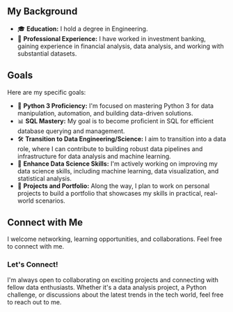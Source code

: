 ## My Background
- 🎓 **Education:** I hold a degree in Engineering.
- 💼 **Professional Experience:** I have worked in investment banking, gaining experience in financial analysis, data analysis, and working with substantial datasets.

## Goals
Here are my specific goals:
- 🐍 **Python 3 Proficiency:** I'm focused on mastering Python 3 for data manipulation, automation, and building data-driven solutions.
- 📊 **SQL Mastery:** My goal is to become proficient in SQL for efficient database querying and management.
- 🛠️ **Transition to Data Engineering/Science:** I aim to transition into a data role, where I can contribute to building robust data pipelines and infrastructure for data analysis and machine learning.
- 🧪 **Enhance Data Science Skills:** I'm actively working on improving my data science skills, including machine learning, data visualization, and statistical analysis.
- 🚀 **Projects and Portfolio:** Along the way, I plan to work on personal projects to build a portfolio that showcases my skills in practical, real-world scenarios.

## Connect with Me
I welcome networking, learning opportunities, and collaborations. Feel free to connect with me.

<!---
at217/at217 is a ✨ special ✨ repository because its `README.md` (this file) appears on your GitHub profile.
You can click the Preview link to take a look at your changes.
--->


### Let's Connect!

I'm always open to collaborating on exciting projects and connecting with fellow data enthusiasts. Whether it's a data analysis project, a Python challenge, or discussions about the latest trends in the tech world, feel free to reach out to me.

<!---
at217/at217 is a ✨ special ✨ repository because its `README.md` (this file) appears on your GitHub profile.
You can click the Preview link to take a look at your changes.
--->
